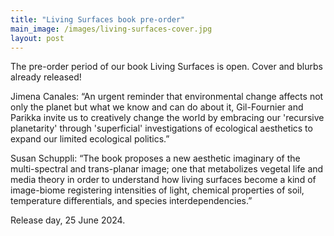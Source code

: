 ```yaml
---
title: "Living Surfaces book pre-order"
main_image: /images/living-surfaces-cover.jpg
layout: post
---
```


The pre-order period of our book Living Surfaces is open. Cover and blurbs already released!

Jimena Canales: “An urgent reminder that environmental change affects not only the planet but what we know and can do about it, Gil-Fournier and Parikka invite us to creatively change the world by embracing our 'recursive planetarity' through 'superficial' investigations of ecological aesthetics to expand our limited ecological politics.”

Susan Schuppli: “The book proposes a new aesthetic imaginary of the multi-spectral and trans-planar image; one that metabolizes vegetal life and media theory in order to understand how living surfaces become a kind of image-biome registering intensities of light, chemical properties of soil, temperature differentials, and species interdependencies.”

Release day, 25 June 2024.
